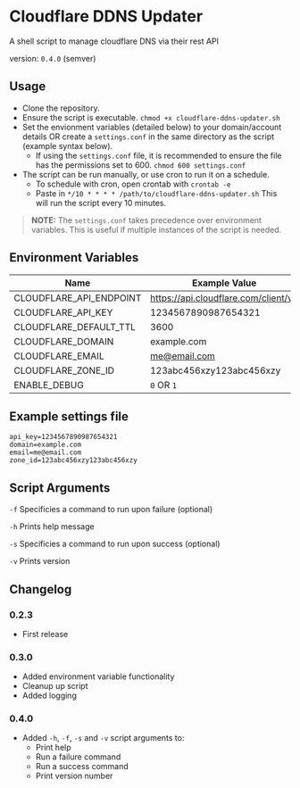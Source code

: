 # Cloudflare DDNS Updater

A shell script to manage cloudflare DNS via their rest API

version: `0.4.0` (semver)

## Usage

* Clone the repository.
* Ensure the script is executable. `chmod +x cloudflare-ddns-updater.sh`
* Set the envionment variables (detailed below) to your domain/account details OR create a `settings.conf` in the same directory as the script (example syntax below).
  * If using the `settings.conf` file, it is recommended to ensure the file has the permissions set to 600. `chmod 600 settings.conf`
* The script can be run manually, or use cron to run it on a schedule.
  * To schedule with cron, open crontab with `crontab -e`
  * Paste in `*/10 * * * * /path/to/cloudflare-ddns-updater.sh` This will run the script every 10 minutes.

> **NOTE:** The `settings.conf` takes precedence over environment variables. This is useful if multiple instances of the script is needed.

## Environment Variables

| Name                    | Example Value                          | Required | Fallback value                         |
|-------------------------|----------------------------------------|----------|----------------------------------------|
| CLOUDFLARE_API_ENDPOINT | <https://api.cloudflare.com/client/v4> | False    | <https://api.cloudflare.com/client/v4> |
| CLOUDFLARE_API_KEY      | 1234567890987654321                    | True     | None                                   |
| CLOUDFLARE_DEFAULT_TTL  | 3600                                   | False    | 120                                    |
| CLOUDFLARE_DOMAIN       | example.com                            | True     | None                                   |
| CLOUDFLARE_EMAIL        | me@email.com                           | True     | None                                   |
| CLOUDFLARE_ZONE_ID      | 123abc456xzy123abc456xzy               | True     | None                                   |
| ENABLE_DEBUG            | `0` OR `1`                             | False    | 0                                      |

## Example settings file

```config
api_key=1234567890987654321
domain=example.com
email=me@email.com
zone_id=123abc456xzy123abc456xzy
```

## Script Arguments

`-f` Specificies a command to run upon failure (optional)

`-h` Prints help message

`-s` Specificies a command to run upon success (optional)

`-v` Prints version

## Changelog

### 0.2.3

* First release

### 0.3.0

* Added environment variable functionality
* Cleanup up script
* Added logging

### 0.4.0

* Added `-h`, `-f`, `-s` and `-v` script arguments to:
  * Print help
  * Run a failure command
  * Run a success command
  * Print version number
